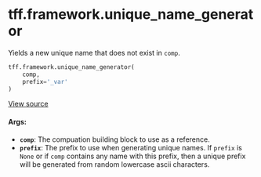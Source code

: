 <div itemscope itemtype="http://developers.google.com/ReferenceObject">
<meta itemprop="name" content="tff.framework.unique_name_generator" />
<meta itemprop="path" content="Stable" />
</div>

# tff.framework.unique_name_generator

Yields a new unique name that does not exist in `comp`.

```python
tff.framework.unique_name_generator(
    comp,
    prefix='_var'
)
```

<a target="_blank" href="http://github.com/tensorflow/federated/tree/master/tensorflow_federated/python/core/impl/computation_constructing_utils.py">View
source</a>

<!-- Placeholder for "Used in" -->

#### Args:

*   <b>`comp`</b>: The compuation building block to use as a reference.
*   <b>`prefix`</b>: The prefix to use when generating unique names. If `prefix`
    is `None` or if `comp` contains any name with this prefix, then a unique
    prefix will be generated from random lowercase ascii characters.
